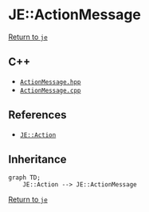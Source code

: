 # JE::ActionMessage

[Return to `je`](/docs/je.md)

## C++

- [`ActionMessage.hpp`](/src/je/ActionMessage.hpp)
- [`ActionMessage.cpp`](/src/je/ActionMessage.cpp)

## References

- [`JE::Action`](/docs/je/Action.md)

## Inheritance

```mermaid
graph TD;
    JE::Action --> JE::ActionMessage
```

[Return to `je`](/docs/je.md)